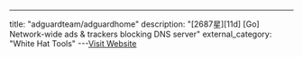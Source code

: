 ---
title: "adguardteam/adguardhome"
description: "[2687星][11d] [Go]  Network-wide ads & trackers blocking DNS server"
external_category: "White Hat Tools"
---[Visit Website](https://github.com/adguardteam/adguardhome)

